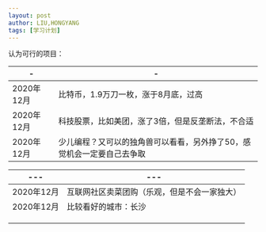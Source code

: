 ```yaml
---
layout: post
author: LIU,HONGYANG
tags: [学习计划]
---
```




认为可行的项目：

| -          | -                                                            |
| ---------- | ------------------------------------------------------------ |
| 2020年12月 | 比特币，1.9万刀一枚，涨于8月底，过高                         |
| 2020年12月 | 科技股票，比如美团，涨了3倍，但是反垄断法，不合适            |
| 2020年12月 | 少儿编程？又可以的独角兽可以看看，另外挣了50，感觉机会一定要自己去争取 |



| ---        | ---                                          |
| ---------- | -------------------------------------------- |
| 2020年12月 | 互联网社区卖菜团购（乐观，但是不会一家独大） |
| 2020年12月 | 比较看好的城市：长沙                         |
|            |                                              |
|            |                                              |
|            |                                              |




